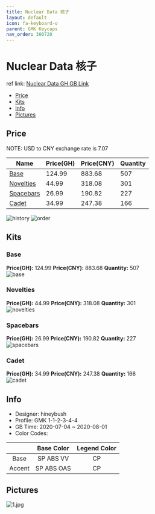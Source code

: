 ```yaml
---
title: Nuclear Data 核子
layout: default
icon: fa-keyboard-o
parent: GMK Keycaps
nav_order: 300720
---
```


# Nuclear Data 核子

ref link: [Nuclear Data GH GB Link](https://geekhack.org/index.php?topic=107254.0)  
* [Price](#price)  
* [Kits](#kits)  
* [Info](#info)  
* [Pictures](#pictures)  


## Price  

NOTE: USD to CNY exchange rate is 7.07

| Name          | Price(GH)    |  Price(CNY) | Quantity |
| ------------- | ------------ |  ---------- | -------- |
|[Base](#base)|124.99|883.68|507|
|[Novelties](#novelties)|44.99|318.08|301|
|[Spacebars](#spacebars)|26.99|190.82|227|
|[Cadet](#cadet)|34.99|247.38|166|

<img src="{{ 'assets/images/gmk-keycaps/nucleardata/history.png' | relative_url }}" alt="history" class="image featured">
<img src="{{ 'assets/images/gmk-keycaps/nucleardata/order.png' | relative_url }}" alt="order" class="image featured">

## Kits  
### Base  
**Price(GH):** 124.99    **Price(CNY):** 883.68    **Quantity:** 507  
<img src="{{ 'assets/images/gmk-keycaps/nucleardata/kits_pics/base.png' | relative_url }}" alt="base" class="image featured">

### Novelties  
**Price(GH):** 44.99    **Price(CNY):** 318.08    **Quantity:** 301  
<img src="{{ 'assets/images/gmk-keycaps/nucleardata/kits_pics/novelties.jpg' | relative_url }}" alt="novelties" class="image featured">

### Spacebars  
**Price(GH):** 26.99    **Price(CNY):** 190.82    **Quantity:** 227  
<img src="{{ 'assets/images/gmk-keycaps/nucleardata/kits_pics/spacebars.png' | relative_url }}" alt="spacebars" class="image featured">

### Cadet  
**Price(GH):** 34.99    **Price(CNY):** 247.38    **Quantity:** 166  
<img src="{{ 'assets/images/gmk-keycaps/nucleardata/kits_pics/cadet.png' | relative_url }}" alt="cadet" class="image featured">


## Info  
* Designer: hineybush  
* Profile: GMK 1-1-2-3-4-4  
* GB Time: 2020-07-04 ~ 2020-08-01  
* Color Codes:  

| |Base Color     | Legend Color
| :-------------: | :-------------: | :------------:
|Base|SP ABS VV|CP
|Accent |SP ABS OAS|CP


## Pictures  
<img src="{{ 'assets/images/gmk-keycaps/nucleardata/rendering_pics/1.jpg' | relative_url }}" alt="1.jpg" class="image featured">
